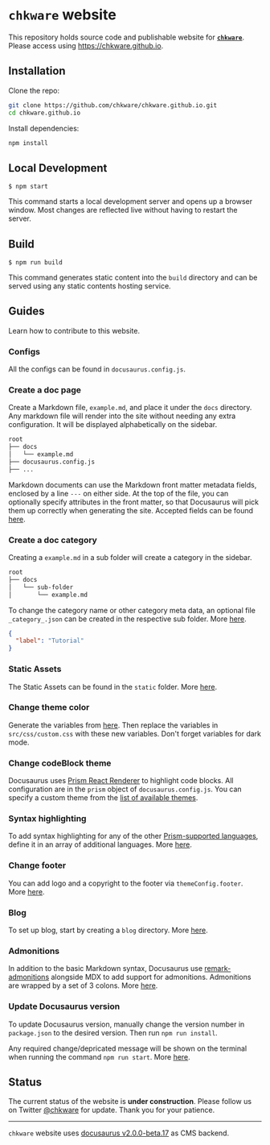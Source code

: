 # `chkware` website

This repository holds source code and publishable website for [**`chkware`**](https://github.com/chkware/cli#readme). Please access using https://chkware.github.io.

## Installation

Clone the repo:

```sh
git clone https://github.com/chkware/chkware.github.io.git
cd chkware.github.io
```

Install dependencies:

```sh
npm install
```

## Local Development

```
$ npm start
```

This command starts a local development server and opens up a browser window. Most changes are reflected live without having to restart the server.

## Build

```
$ npm run build
```

This command generates static content into the `build` directory and can be served using any static contents hosting service.

## Guides

Learn how to contribute to this website.

### Configs

All the configs can be found in `docusaurus.config.js`.

### Create a doc page

Create a Markdown file, `example.md`, and place it under the `docs` directory. Any markdown file will render into the site without needing any extra configuration. It will be displayed alphabetically on the sidebar.

```bash
root
├── docs
│   └── example.md
├── docusaurus.config.js
├── ...
```

Markdown documents can use the Markdown front matter metadata fields, enclosed by a line `---` on either side. At the top of the file, you can optionally specify attributes in the front matter, so that Docusaurus will pick them up correctly when generating the site. Accepted fields can be found [here](https://docusaurus.io/docs/next/api/plugins/@docusaurus/plugin-content-docs#markdown-front-matter).

### Create a doc category

Creating a `example.md` in a sub folder will create a category in the sidebar.

```bash
root
├── docs
│   └── sub-folder
│       └── example.md
```

To change the category name or other category meta data, an optional file `_category_.json` can be created in the respective sub folder. More [here](https://docusaurus.io/docs/next/sidebar/autogenerated#autogenerated-sidebar-metadata).

```json
{
  "label": "Tutorial"
}
```

### Static Assets

The Static Assets can be found in the `static` folder. More [here](https://docusaurus.io/docs/next/static-assets).

### Change theme color

Generate the variables from [here](https://docusaurus.io/docs/next/styling-layout#styling-your-site-with-infima). Then replace the variables in `src/css/custom.css` with these new variables. Don't forget variables for dark mode.

### Change codeBlock theme

Docusaurus uses [Prism React Renderer](https://github.com/FormidableLabs/prism-react-renderer) to highlight code blocks. All configuration are in the `prism` object of `docusaurus.config.js`. You can specify a custom theme from the [list of available themes](https://github.com/FormidableLabs/prism-react-renderer/tree/master/src/themes).

### Syntax highlighting

To add syntax highlighting for any of the other [Prism-supported languages](https://prismjs.com/#supported-languages), define it in an array of additional languages. More [here](https://docusaurus.io/docs/next/markdown-features/code-blocks#supported-languages).

### Change footer

You can add logo and a copyright to the footer via `themeConfig.footer`. More [here](https://docusaurus.io/docs/next/api/themes/configuration#footer-1).

### Blog

To set up blog, start by creating a `blog` directory. More [here](https://docusaurus.io/docs/next/blog).

### Admonitions

In addition to the basic Markdown syntax, Docusaurus use [remark-admonitions](https://github.com/elviswolcott/remark-admonitions) alongside MDX to add support for admonitions. Admonitions are wrapped by a set of 3 colons. More [here](https://docusaurus.io/docs/next/markdown-features/admonitions).

### Update Docusaurus version

To update Docusaurus version, manually change the version number in `package.json` to the desired version. Then run `npm run install`.

Any required change/depricated message will be shown on the terminal when running the command `npm run start`. More [here](https://docusaurus.io/docs/next/installation#updating-your-docusaurus-version).

## Status

The current status of the website is **under construction**. Please follow us on Twitter [@chkware](https://twitter.com/chkware) for update. Thank you for your patience.

---

`chkware` website uses [docusaurus v2.0.0-beta.17](https://github.com/facebook/docusaurus/releases/tag/v2.0.0-beta.17) as CMS backend.
